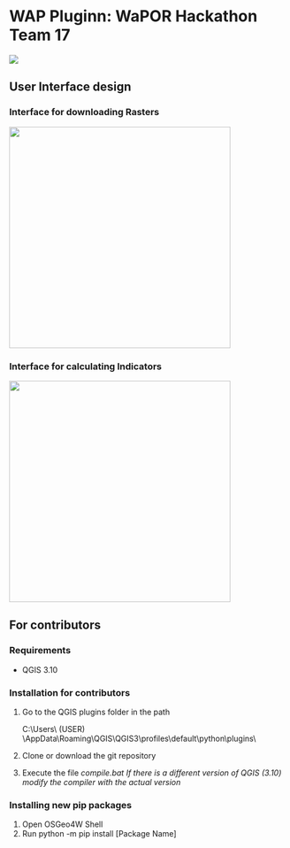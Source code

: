 # WAP Pluginn: WaPOR Hackathon Team 17

<img src="https://github.com/fhfonsecaa/wap_plugin/blob/master/img/WaPlugin_LogoScale.png">

## User Interface design
### Interface for downloading Rasters 
<img src="https://github.com/fhfonsecaa/wap_plugin/blob/master/img/waporCatalog.JPG" width="400" height="400">

### Interface for calculating Indicators
<img src="https://github.com/fhfonsecaa/wap_plugin/blob/master/img/indicator.JPG" width="400" height="400">

## For contributors
### Requirements 
* QGIS 3.10

### Installation for contributors
1. Go to the QGIS plugins folder in the path 

    C:\Users\ (USER) \AppData\Roaming\QGIS\QGIS3\profiles\default\python\plugins\

2. Clone or download the git repository
3. Execute the file *compile.bat*
    *If there is a different version of QGIS (3.10) modify the compiler with the actual version*

### Installing new pip packages

1. Open OSGeo4W Shell
2. Run python -m pip install [Package Name]
